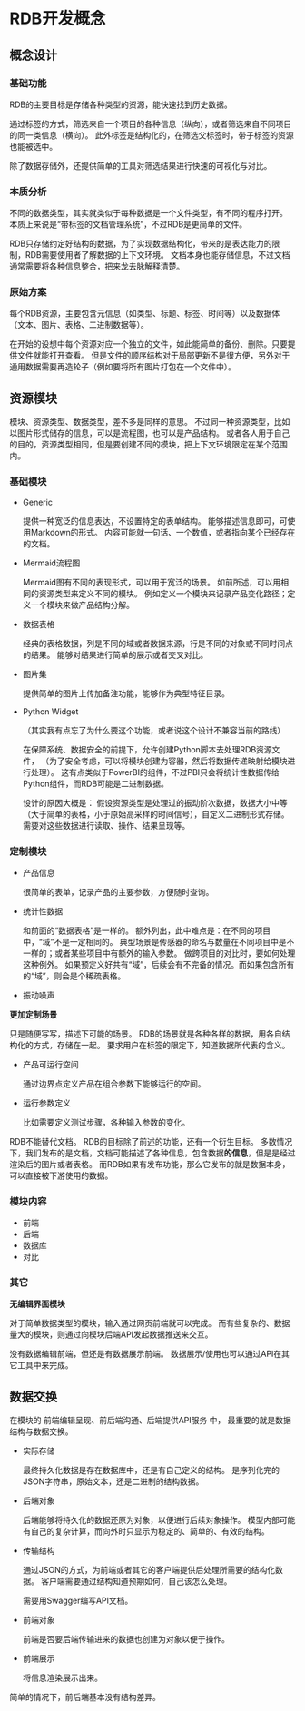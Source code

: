 # RDB开发概念

## 概念设计

### 基础功能

RDB的主要目标是存储各种类型的资源，能快速找到历史数据。

通过标签的方式，筛选来自一个项目的各种信息（纵向），或者筛选来自不同项目的同一类信息（横向）。
此外标签是结构化的，在筛选父标签时，带子标签的资源也能被选中。

除了数据存储外，还提供简单的工具对筛选结果进行快速的可视化与对比。

### 本质分析

不同的数据类型，其实就类似于每种数据是一个文件类型，有不同的程序打开。
本质上来说是“带标签的文档管理系统”，不过RDB是更简单的文件。

RDB只存储约定好结构的数据，为了实现数据结构化，带来的是表达能力的限制，RDB需要使用者了解数据的上下文环境。
文档本身也能存储信息，不过文档通常需要将各种信息整合，把来龙去脉解释清楚。

### 原始方案

每个RDB资源，主要包含元信息（如类型、标题、标签、时间等）以及数据体（文本、图片、表格、二进制数据等）。

在开始的设想中每个资源对应一个独立的文件，如此能简单的备份、删除。只要提供文件就能打开查看。
但是文件的顺序结构对于局部更新不是很方便，另外对于通用数据需要再造轮子（例如要将所有图片打包在一个文件中）。

## 资源模块

模块、资源类型、数据类型，差不多是同样的意思。
不过同一种资源类型，比如以图片形式储存的信息，可以是流程图，也可以是产品结构。
或者各人用于自己的目的，资源类型相同，但是要创建不同的模块，把上下文环境限定在某个范围内。

### 基础模块

- Generic

    提供一种宽泛的信息表达，不设置特定的表单结构。
    能够描述信息即可，可使用Markdown的形式。
    内容可能就一句话、一个数值，或者指向某个已经存在的文档。

- Mermaid流程图

    Mermaid图有不同的表现形式，可以用于宽泛的场景。
    如前所述，可以用相同的资源类型来定义不同的模块。
    例如定义一个模块来记录产品变化路径；定义一个模块来做产品结构分解。

- 数据表格

    经典的表格数据，列是不同的域或者数据来源，行是不同的对象或不同时间点的结果。
    能够对结果进行简单的展示或者交叉对比。

- 图片集

    提供简单的图片上传加备注功能，能够作为典型特征目录。

- Python Widget

    （其实我有点忘了为什么要这个功能，或者说这个设计不兼容当前的路线）

    在保障系统、数据安全的前提下，允许创建Python脚本去处理RDB资源文件，
    （为了安全考虑，可以将模块创建为容器，然后将数据传递映射给模块进行处理）。
    这有点类似于PowerBI的组件，不过PBI只会将统计性数据传给Python组件，而RDB可能是二进制数据。

    设计的原因大概是：
    假设资源类型是处理过的振动阶次数据，数据大小中等（大于简单的表格，小于原始高采样的时间信号），自定义二进制形式存储。
    需要对这些数据进行读取、操作、结果呈现等。

### 定制模块

- 产品信息

    很简单的表单，记录产品的主要参数，方便随时查询。

- 统计性数据

    和前面的“数据表格”是一样的。
    额外列出，此中难点是：在不同的项目中，“域”不是一定相同的。
    典型场景是传感器的命名与数量在不同项目中是不一样的；或者某些项目中有额外的输入参数。
    做跨项目的对比时，要如何处理这种例外。
    如果预定义好共有“域”，后续会有不完备的情况。而如果包含所有的“域”，则会是个稀疏表格。

- 振动噪声

**更加定制场景**

只是随便写写，描述下可能的场景。
RDB的场景就是各种各样的数据，用各自结构化的方式，存储在一起。
要求用户在标签的限定下，知道数据所代表的含义。

- 产品可运行空间

    通过边界点定义产品在组合参数下能够运行的空间。

- 运行参数定义

    比如需要定义测试步骤，各种输入参数的变化。

RDB不能替代文档。
RDB的目标除了前述的功能，还有一个衍生目标。
多数情况下，我们发布的是文档，文档可能描述了各种信息，包含数据**的信息**，但是是经过渲染后的图片或者表格。
而RDB如果有发布功能，那么它发布的就是数据本身，可以直接被下游使用的数据。

### 模块内容

- 前端
- 后端
- 数据库
- 对比

### 其它

**无编辑界面模块**

对于简单数据类型的模块，输入通过网页前端就可以完成。
而有些复杂的、数据量大的模块，则通过向模块后端API发起数据推送来交互。

没有数据编辑前端，但还是有数据展示前端。
数据展示/使用也可以通过API在其它工具中来完成。

## 数据交换

在模块的 前端编辑呈现、前后端沟通、后端提供API服务 中，
最重要的就是数据结构与数据交换。

- 实际存储

    最终持久化数据是存在数据库中，还是有自己定义的结构。
    是序列化完的JSON字符串，原始文本，还是二进制的结构数据。

- 后端对象

    后端能够将持久化的数据还原为对象，以便进行后续对象操作。
    模型内部可能有自己的复杂计算，而向外时只显示为稳定的、简单的、有效的结构。

- 传输结构

    通过JSON的方式，为前端或者其它的客户端提供后处理所需要的结构化数据。
    客户端需要通过结构知道预期如何，自己该怎么处理。

    需要用Swagger编写API文档。

- 前端对象

    前端是否要后端传输进来的数据也创建为对象以便于操作。

- 前端展示

    将信息渲染展示出来。

简单的情况下，前后端基本没有结构差异。